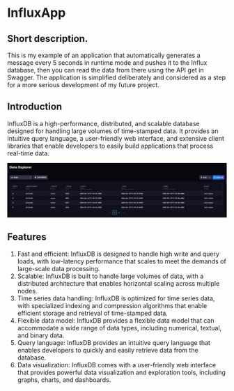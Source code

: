 # InfluxApp

## Short description.
This is my example of an application that automatically generates a message every 5 seconds in runtime mode and pushes it to the Influx database,
then you can read the data from there using the API get in Swagger.
The application is simplified deliberately and considered as a step for a more serious development of my future project.

## Introduction
InfluxDB is a high-performance, distributed, and scalable database designed for handling large volumes of time-stamped data. It provides an intuitive query language, a user-friendly web interface, and extensive client libraries that enable developers to easily build applications that process real-time data.

![sample airplane data](./Assets/sample.png)

## Features
1. Fast and efficient: InfluxDB is designed to handle high write and query loads, with low-latency performance that scales to meet the demands of large-scale data processing.
2. Scalable: InfluxDB is built to handle large volumes of data, with a distributed architecture that enables horizontal scaling across multiple nodes.
3. Time series data handling: InfluxDB is optimized for time series data, with specialized indexing and compression algorithms that enable efficient storage and retrieval of time-stamped data.
4. Flexible data model: InfluxDB provides a flexible data model that can accommodate a wide range of data types, including numerical, textual, and binary data.
5. Query language: InfluxDB provides an intuitive query language that enables developers to quickly and easily retrieve data from the database.
6. Data visualization: InfluxDB comes with a user-friendly web interface that provides powerful data visualization and exploration tools, including graphs, charts, and dashboards.